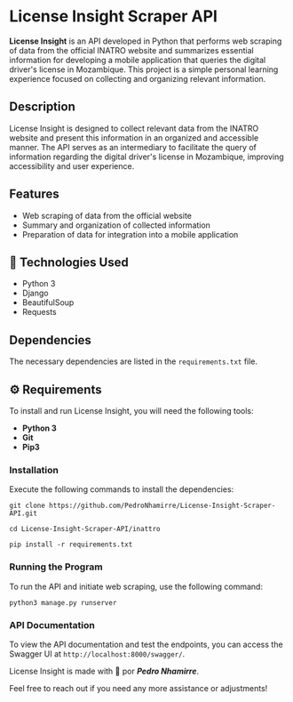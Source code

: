 # License Insight Scraper API

**License Insight** is an API developed in Python that performs web scraping of data from the official INATRO website and summarizes essential information for developing a mobile application that queries the digital driver's license in Mozambique. This project is a simple personal learning experience focused on collecting and organizing relevant information.

## Description

License Insight is designed to collect relevant data from the INATRO website and present this information in an organized and accessible manner. The API serves as an intermediary to facilitate the query of information regarding the digital driver's license in Mozambique, improving accessibility and user experience.

## Features

- Web scraping of data from the official website
- Summary and organization of collected information
- Preparation of data for integration into a mobile application

## 🚀 Technologies Used

- Python 3
- Django
- BeautifulSoup
- Requests

## Dependencies

The necessary dependencies are listed in the `requirements.txt` file.

## ⚙️ Requirements

To install and run License Insight, you will need the following tools:

- **Python 3**
- **Git**
- **Pip3**

### Installation

Execute the following commands to install the dependencies:

```
git clone https://github.com/PedroNhamirre/License-Insight-Scraper-API.git
```

```
cd License-Insight-Scraper-API/inattro
```
```
pip install -r requirements.txt
```
### Running the Program

To run the API and initiate web scraping, use the following command:

```
python3 manage.py runserver
```

### API Documentation

To view the API documentation and test the endpoints, you can access the Swagger UI at `http://localhost:8000/swagger/`.

License Insight is made with 🖤 por ***Pedro Nhamirre***.

Feel free to reach out if you need any more assistance or adjustments!

